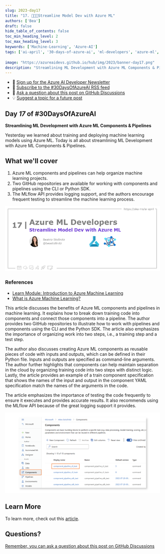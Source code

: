 ```yaml
---
slug: 2023-day17
title: "17. 🧑🏽‍🔬Streamline Model Dev with Azure ML"
authors: ['Bea']
draft: false
hide_table_of_contents: false
toc_min_heading_level: 2
toc_max_heading_level: 3
keywords: ['Machine-Learning', 'Azure-AI']
tags: ['ai-april', '30-days-of-azure-ai', 'ml-developers', 'azure-ml', 'data-scientist']

image: "https://azureaidevs.github.io/hub/img/2023/banner-day17.png"
description: "Streamlining ML Development with Azure ML Components & Pipelines https://azureaidevs.github.io/hub/blog/2023-day17 #30DaysOfAzureAI #AzureAiDevs #AI #AzureML"
---
```


<head>

  <meta property="og:url" content="https://azureaidevs.github.io/hub/blog/2023-day17" />
  <meta property="og:title" content="Streamline Model Dev with Azure ML" />
  <meta property="og:description" content="Streamlining ML Development with Azure ML Components & Pipelines https://azureaidevs.github.io/hub/blog/2023-day17 #30DaysOfAzureAI #AzureAiDevs #AI #AzureML" />
  <meta property="og:image" content="https://azureaidevs.github.io/hub/img/2023/banner-day17.png" />
  <meta property="og:type" content="article" />
  <meta property="og:site_name" content="Azure AI Developer" />
  

  <link rel="canonical" href="https://bea.stollnitz.com/blog/aml-pipeline/"  />

</head>

- 📧 [Sign up for the Azure AI Developer Newsletter](https://aka.ms/azure-ai-dev-newsletter)
- 📰 [Subscribe to the #30DaysOfAzureAI RSS feed](https://azureaidevs.github.io/hub/blog/rss.xml)
- 📌 [Ask a question about this post on GitHub Discussions](https://github.com/AzureAiDevs/hub/discussions/categories/17-streamline-model-dev-with-azure-ml)
- 💡 [Suggest a topic for a future post](https://github.com/AzureAiDevs/hub/discussions/categories/call-for-content)

## Day _17_ of #30DaysOfAzureAI

<!-- README
The following description is also used for the tweet. So it should be action oriented and grab attention 
If you update the description, please update the description: in the frontmatter as well.
-->

**Streamlining ML Development with Azure ML Components & Pipelines**

<!-- README
The following is the intro to the post. It should be a short teaser for the post.
-->

Yesterday we learned about training and deploying machine learning models using Azure ML. Today is all about streamlining ML Development with Azure ML Components & Pipelines.

## What we'll cover

<!-- README
The following list is the main points of the post. There should be 3-4 main points.
 -->


1. Azure ML components and pipelines can help organize machine learning projects.
2. Two GitHub repositories are available for working with components and pipelines using the CLI or Python SDK.
3. The MLflow API provides logging support, and the authors encourage frequent testing to streamline the machine learning process.

<!-- 
- Main point 1
- Main point 2
- Main point 3 
- Main point 4
-->

![Image banner for day 17](./../../../static/img/2023/banner-day17.png)

<!-- README
Add or update a list relevant references here. These could be links to other blog posts, Microsoft Learn Module, videos, or other resources.
-->


### References

- [Learn Module: Introduction to Azure Machine Learning](https://learn.microsoft.com/training/modules/intro-to-azure-ml?WT.mc_id=aiml-89446-dglover)
- [What is Azure Machine Learning?](https://learn.microsoft.com/azure/machine-learning/overview-what-is-azure-machine-learning?WT.mc_id=aiml-89446-dglover)


<!-- README
The following is the body of the post. It should be an overview of the post that you are referencing.
See the Learn More section, if you supplied a canonical link, then will be displayed here.
-->


This article discusses the benefits of Azure ML components and pipelines in machine learning. It explains how to break down training code into components and connect those components into a pipeline. The author provides two GitHub repositories to illustrate how to work with pipelines and components using the CLI and the Python SDK. The article also emphasizes the importance of organizing work into two steps, i.e., a training step and a test step.

The author also discusses creating Azure ML components as reusable pieces of code with inputs and outputs, which can be defined in their Python file. Inputs and outputs are specified as command-line arguments. The author further highlights that components can help maintain separation in the cloud by organizing training code into two steps with distinct logic. Lastly, the article provides an example of a train component specification that shows the names of the input and output in the component YAML specification match the names of the arguments in the code.

The article emphasizes the importance of testing the code frequently to ensure it executes and provides accurate results. It also recommends using the MLflow API because of the great logging support it provides.

![](image.png)

## Learn More

To learn more, check out this [article](https://bea.stollnitz.com/blog/aml-pipeline/).


## Questions?

[Remember, you can ask a question about this post on GitHub Discussions](https://github.com/AzureAiDevs/Discussions/discussions/categories/17-streamline-model-dev-with-azure-ml)